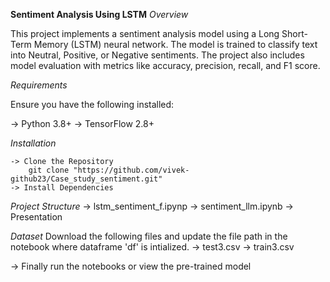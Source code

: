 **Sentiment Analysis Using LSTM**
*Overview*

This project implements a sentiment analysis model using a Long Short-Term Memory (LSTM) neural network. 
The model is trained to classify text into Neutral, Positive, or Negative sentiments. The project also 
includes model evaluation with metrics like accuracy, precision, recall, and F1 score.

*Requirements*

Ensure you have the following installed:

   -> Python 3.8+
   -> TensorFlow 2.8+

*Installation*

    -> Clone the Repository
        git clone "https://github.com/vivek-github23/Case_study_sentiment.git"
    -> Install Dependencies

*Project Structure*
    -> lstm_sentiment_f.ipynp
    -> sentiment_llm.ipynb
    -> Presentation
    
*Dataset*
    Download the following files and update the file path in the notebook where dataframe 'df' is intialized.
    -> test3.csv
    -> train3.csv

-> Finally run the notebooks or view the pre-trained model